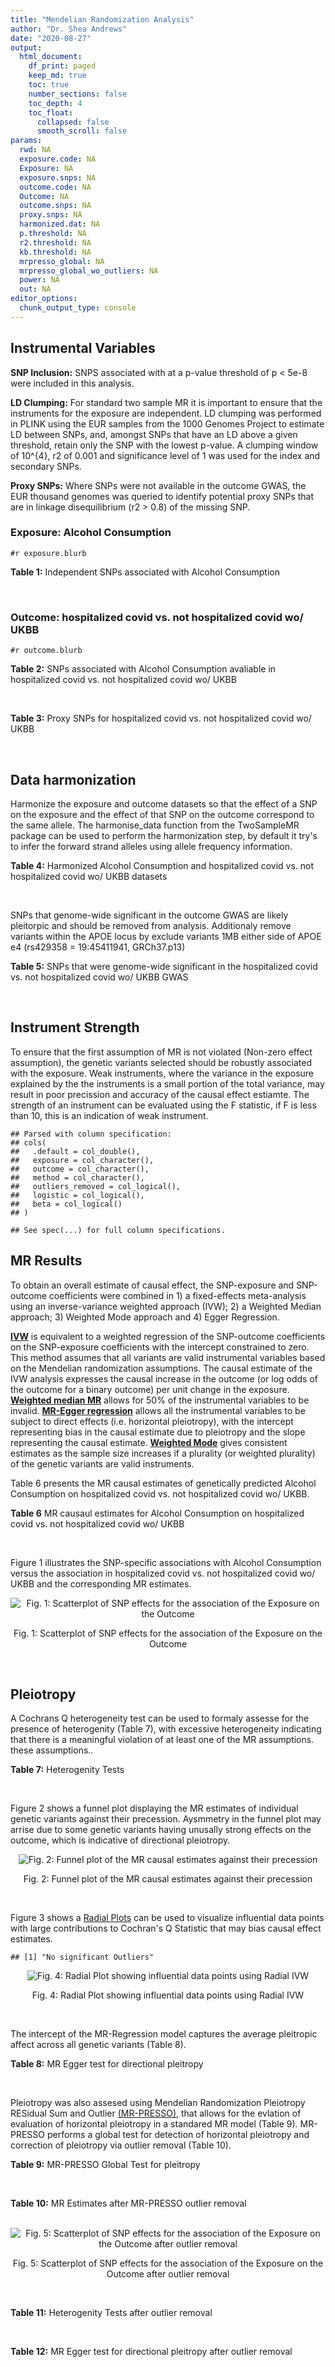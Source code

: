 ```yaml
---
title: "Mendelian Randomization Analysis"
author: "Dr. Shea Andrews"
date: "2020-08-27"
output:
  html_document:
    df_print: paged
    keep_md: true
    toc: true
    number_sections: false
    toc_depth: 4
    toc_float:
      collapsed: false
      smooth_scroll: false
params:
  rwd: NA
  exposure.code: NA
  Exposure: NA
  exposure.snps: NA
  outcome.code: NA
  Outcome: NA
  outcome.snps: NA
  proxy.snps: NA
  harmonized.dat: NA
  p.threshold: NA
  r2.threshold: NA
  kb.threshold: NA
  mrpresso_global: NA
  mrpresso_global_wo_outliers: NA
  power: NA
  out: NA
editor_options:
  chunk_output_type: console
---
```







## Instrumental Variables
**SNP Inclusion:** SNPS associated with at a p-value threshold of p < 5e-8 were included in this analysis.
<br>

**LD Clumping:** For standard two sample MR it is important to ensure that the instruments for the exposure are independent. LD clumping was performed in PLINK using the EUR samples from the 1000 Genomes Project to estimate LD between SNPs, and, amongst SNPs that have an LD above a given threshold, retain only the SNP with the lowest p-value. A clumping window of 10^{4}, r2 of 0.001 and significance level of 1 was used for the index and secondary SNPs.
<br>

**Proxy SNPs:** Where SNPs were not available in the outcome GWAS, the EUR thousand genomes was queried to identify potential proxy SNPs that are in linkage disequilibrium (r2 > 0.8) of the missing SNP.
<br>

### Exposure: Alcohol Consumption
`#r exposure.blurb`
<br>

**Table 1:** Independent SNPs associated with Alcohol Consumption
<div data-pagedtable="false">
  <script data-pagedtable-source type="application/json">
{"columns":[{"label":["SNP"],"name":[1],"type":["chr"],"align":["left"]},{"label":["CHROM"],"name":[2],"type":["dbl"],"align":["right"]},{"label":["POS"],"name":[3],"type":["dbl"],"align":["right"]},{"label":["REF"],"name":[4],"type":["chr"],"align":["left"]},{"label":["ALT"],"name":[5],"type":["chr"],"align":["left"]},{"label":["AF"],"name":[6],"type":["dbl"],"align":["right"]},{"label":["BETA"],"name":[7],"type":["dbl"],"align":["right"]},{"label":["SE"],"name":[8],"type":["dbl"],"align":["right"]},{"label":["Z"],"name":[9],"type":["dbl"],"align":["right"]},{"label":["P"],"name":[10],"type":["dbl"],"align":["right"]},{"label":["N"],"name":[11],"type":["dbl"],"align":["right"]},{"label":["TRAIT"],"name":[12],"type":["chr"],"align":["left"]}],"data":[{"1":"rs10753661","2":"1","3":"165119792","4":"G","5":"A","6":"0.7020","7":"-0.0113","8":"0.00209","9":"-5.406699","10":"4.24e-08","11":"537349","12":"drnkwk"},{"1":"rs28680958","2":"1","3":"173848808","4":"G","5":"A","6":"0.2300","7":"-0.0136","8":"0.00237","9":"-5.738397","10":"9.78e-09","11":"537349","12":"drnkwk"},{"1":"rs1260326","2":"2","3":"27730940","4":"T","5":"C","6":"0.5950","7":"0.0233","8":"0.00196","9":"11.887755","10":"3.33e-33","11":"537349","12":"drnkwk"},{"1":"rs62135521","2":"2","3":"44296002","4":"G","5":"T","6":"0.0378","7":"-0.0272","8":"0.00470","9":"-5.787234","10":"9.91e-09","11":"537349","12":"drnkwk"},{"1":"rs528301","2":"2","3":"45154908","4":"G","5":"A","6":"0.6050","7":"0.0156","8":"0.00195","9":"8.000000","10":"1.25e-15","11":"537349","12":"drnkwk"},{"1":"rs6739804","2":"2","3":"63269604","4":"T","5":"C","6":"0.6600","7":"-0.0129","8":"0.00208","9":"-6.201923","10":"4.72e-10","11":"537349","12":"drnkwk"},{"1":"rs4233567","2":"2","3":"144272376","4":"C","5":"T","6":"0.3400","7":"-0.0130","8":"0.00208","9":"-6.250000","10":"3.83e-10","11":"537349","12":"drnkwk"},{"1":"rs28732378","2":"3","3":"85403892","4":"A","5":"G","6":"0.7290","7":"-0.0163","8":"0.00217","9":"-7.511521","10":"2.24e-14","11":"537349","12":"drnkwk"},{"1":"rs28712821","2":"4","3":"39413780","4":"G","5":"A","6":"0.5940","7":"0.0284","8":"0.00199","9":"14.271357","10":"1.10e-46","11":"537349","12":"drnkwk"},{"1":"rs16854020","2":"4","3":"42117559","4":"G","5":"A","6":"0.1270","7":"0.0180","8":"0.00289","9":"6.228374","10":"4.82e-10","11":"537349","12":"drnkwk"},{"1":"rs1229984","2":"4","3":"100239319","4":"T","5":"C","6":"0.9530","7":"0.2090","8":"0.00673","9":"31.054978","10":"1.60e-203","11":"537349","12":"drnkwk"},{"1":"rs78234152","2":"4","3":"100279889","4":"G","5":"A","6":"0.0986","7":"0.0275","8":"0.00306","9":"8.986928","10":"2.18e-19","11":"537349","12":"drnkwk"},{"1":"rs13107325","2":"4","3":"103188709","4":"C","5":"T","6":"0.0654","7":"-0.0369","8":"0.00395","9":"-9.341772","10":"1.23e-20","11":"537349","12":"drnkwk"},{"1":"rs331939","2":"4","3":"143654889","4":"G","5":"A","6":"0.3390","7":"-0.0118","8":"0.00202","9":"-5.841584","10":"4.50e-09","11":"537349","12":"drnkwk"},{"1":"rs4916723","2":"5","3":"87854395","4":"A","5":"C","6":"0.4040","7":"-0.0115","8":"0.00199","9":"-5.778894","10":"8.07e-09","11":"537349","12":"drnkwk"},{"1":"rs55872084","2":"5","3":"155902003","4":"G","5":"T","6":"0.2180","7":"0.0129","8":"0.00228","9":"5.657895","10":"1.98e-08","11":"537349","12":"drnkwk"},{"1":"rs10085696","2":"7","3":"69783020","4":"A","5":"G","6":"0.2010","7":"-0.0160","8":"0.00249","9":"-6.425703","10":"1.24e-10","11":"537349","12":"drnkwk"},{"1":"rs2299409","2":"7","3":"103812171","4":"G","5":"A","6":"0.4930","7":"-0.0104","8":"0.00192","9":"-5.416667","10":"4.80e-08","11":"537349","12":"drnkwk"},{"1":"rs6951574","2":"7","3":"153489744","4":"T","5":"C","6":"0.4590","7":"0.0135","8":"0.00205","9":"6.585366","10":"4.44e-11","11":"537349","12":"drnkwk"},{"1":"rs28601761","2":"8","3":"126500031","4":"C","5":"G","6":"0.4050","7":"0.0116","8":"0.00201","9":"5.771144","10":"7.60e-09","11":"537349","12":"drnkwk"},{"1":"rs55932213","2":"9","3":"108755622","4":"A","5":"G","6":"0.7010","7":"0.0129","8":"0.00230","9":"5.608696","10":"1.80e-08","11":"537349","12":"drnkwk"},{"1":"rs2049045","2":"11","3":"27694241","4":"G","5":"C","6":"0.1890","7":"-0.0137","8":"0.00251","9":"-5.458167","10":"3.97e-08","11":"537349","12":"drnkwk"},{"1":"rs4752999","2":"11","3":"47428565","4":"C","5":"T","6":"0.3210","7":"-0.0145","8":"0.00207","9":"-7.004831","10":"2.03e-12","11":"537349","12":"drnkwk"},{"1":"rs4309187","2":"11","3":"113412443","4":"A","5":"C","6":"0.6970","7":"0.0149","8":"0.00210","9":"7.095238","10":"1.37e-12","11":"537349","12":"drnkwk"},{"1":"rs17542254","2":"11","3":"113655696","4":"A","5":"G","6":"0.2510","7":"0.0131","8":"0.00214","9":"6.121495","10":"8.96e-10","11":"537349","12":"drnkwk"},{"1":"rs1387766","2":"12","3":"92081800","4":"G","5":"A","6":"0.6220","7":"-0.0108","8":"0.00198","9":"-5.454545","10":"4.79e-08","11":"537349","12":"drnkwk"},{"1":"rs34704785","2":"13","3":"68117681","4":"C","5":"T","6":"0.4120","7":"-0.0114","8":"0.00214","9":"-5.327103","10":"4.52e-08","11":"537349","12":"drnkwk"},{"1":"rs1123285","2":"14","3":"57274519","4":"C","5":"G","6":"0.3390","7":"-0.0127","8":"0.00208","9":"-6.105769","10":"1.36e-09","11":"537349","12":"drnkwk"},{"1":"rs28929474","2":"14","3":"94844947","4":"C","5":"T","6":"0.0154","7":"-0.0477","8":"0.00719","9":"-6.634214","10":"2.39e-11","11":"537349","12":"drnkwk"},{"1":"rs153106","2":"16","3":"28526897","4":"T","5":"C","6":"0.4090","7":"-0.0137","8":"0.00196","9":"-6.989796","10":"3.63e-12","11":"537349","12":"drnkwk"},{"1":"rs79616692","2":"16","3":"72338507","4":"G","5":"C","6":"0.1100","7":"0.0190","8":"0.00315","9":"6.031746","10":"2.38e-09","11":"537349","12":"drnkwk"},{"1":"rs11860773","2":"16","3":"73912503","4":"T","5":"C","6":"0.1760","7":"-0.0155","8":"0.00251","9":"-6.175299","10":"8.35e-10","11":"537349","12":"drnkwk"},{"1":"rs13332432","2":"16","3":"85721809","4":"C","5":"G","6":"0.2960","7":"0.0142","8":"0.00219","9":"6.484018","10":"5.94e-11","11":"537349","12":"drnkwk"},{"1":"rs34121753","2":"17","3":"7733833","4":"A","5":"G","6":"0.5320","7":"0.0112","8":"0.00199","9":"5.628141","10":"1.39e-08","11":"537349","12":"drnkwk"},{"1":"rs76640332","2":"17","3":"44189858","4":"G","5":"A","6":"0.2040","7":"-0.0219","8":"0.00250","9":"-8.760000","10":"1.47e-18","11":"537349","12":"drnkwk"},{"1":"rs838145","2":"19","3":"49248730","4":"G","5":"A","6":"0.5840","7":"-0.0161","8":"0.00198","9":"-8.131313","10":"3.87e-16","11":"537349","12":"drnkwk"},{"1":"rs6106989","2":"20","3":"25027630","4":"G","5":"A","6":"0.6280","7":"0.0113","8":"0.00204","9":"5.539216","10":"3.81e-08","11":"537349","12":"drnkwk"}],"options":{"columns":{"min":{},"max":[10]},"rows":{"min":[10],"max":[10]},"pages":{}}}
  </script>
</div>
<br>

### Outcome: hospitalized covid vs. not hospitalized covid wo/ UKBB
`#r outcome.blurb`
<br>

**Table 2:** SNPs associated with Alcohol Consumption avaliable in hospitalized covid vs. not hospitalized covid wo/ UKBB
<div data-pagedtable="false">
  <script data-pagedtable-source type="application/json">
{"columns":[{"label":["SNP"],"name":[1],"type":["chr"],"align":["left"]},{"label":["CHROM"],"name":[2],"type":["dbl"],"align":["right"]},{"label":["POS"],"name":[3],"type":["dbl"],"align":["right"]},{"label":["REF"],"name":[4],"type":["chr"],"align":["left"]},{"label":["ALT"],"name":[5],"type":["chr"],"align":["left"]},{"label":["AF"],"name":[6],"type":["dbl"],"align":["right"]},{"label":["BETA"],"name":[7],"type":["dbl"],"align":["right"]},{"label":["SE"],"name":[8],"type":["dbl"],"align":["right"]},{"label":["Z"],"name":[9],"type":["dbl"],"align":["right"]},{"label":["P"],"name":[10],"type":["dbl"],"align":["right"]},{"label":["N"],"name":[11],"type":["dbl"],"align":["right"]},{"label":["TRAIT"],"name":[12],"type":["chr"],"align":["left"]}],"data":[{"1":"rs10753661","2":"1","3":"165119792","4":"G","5":"A","6":"0.7107270","7":"0.0090433","8":"0.16171","9":"0.05592295","10":"0.95540","11":"2","12":"COVID:_hospitalized_vs._not_hospitalized__woUKBB"},{"1":"rs28680958","2":"1","3":"173848808","4":"G","5":"A","6":"0.2146230","7":"-0.2221800","8":"0.20284","9":"-1.09534609","10":"0.27340","11":"2","12":"COVID:_hospitalized_vs._not_hospitalized__woUKBB"},{"1":"rs1260326","2":"2","3":"27730940","4":"T","5":"C","6":"0.6136610","7":"-0.2294300","8":"0.16122","9":"-1.42308647","10":"0.15470","11":"2","12":"COVID:_hospitalized_vs._not_hospitalized__woUKBB"},{"1":"rs62135521","2":"2","3":"44296002","4":"G","5":"T","6":"0.0329830","7":"0.1030100","8":"0.36067","9":"0.28560734","10":"0.77520","11":"2","12":"COVID:_hospitalized_vs._not_hospitalized__woUKBB"},{"1":"rs528301","2":"2","3":"45154908","4":"G","5":"A","6":"0.6105860","7":"-0.0445100","8":"0.15953","9":"-0.27900708","10":"0.78020","11":"2","12":"COVID:_hospitalized_vs._not_hospitalized__woUKBB"},{"1":"rs6739804","2":"2","3":"63269604","4":"T","5":"C","6":"0.6970360","7":"-0.1896600","8":"0.16727","9":"-1.13385544","10":"0.25680","11":"2","12":"COVID:_hospitalized_vs._not_hospitalized__woUKBB"},{"1":"rs4233567","2":"2","3":"144272376","4":"C","5":"T","6":"0.3162010","7":"-0.1500500","8":"0.15975","9":"-0.93928013","10":"0.34760","11":"2","12":"COVID:_hospitalized_vs._not_hospitalized__woUKBB"},{"1":"rs28732378","2":"3","3":"85403892","4":"A","5":"G","6":"0.7722320","7":"0.0988880","8":"0.17691","9":"0.55897349","10":"0.57620","11":"2","12":"COVID:_hospitalized_vs._not_hospitalized__woUKBB"},{"1":"rs28712821","2":"4","3":"39413780","4":"G","5":"A","6":"0.6041290","7":"0.3078100","8":"0.16742","9":"1.83854976","10":"0.06598","11":"2","12":"COVID:_hospitalized_vs._not_hospitalized__woUKBB"},{"1":"rs16854020","2":"4","3":"42117559","4":"G","5":"A","6":"0.1007250","7":"0.3144400","8":"0.24537","9":"1.28149326","10":"0.20000","11":"2","12":"COVID:_hospitalized_vs._not_hospitalized__woUKBB"},{"1":"rs78234152","2":"4","3":"100279889","4":"G","5":"A","6":"0.1389290","7":"0.1335400","8":"0.21290","9":"0.62724284","10":"0.53050","11":"2","12":"COVID:_hospitalized_vs._not_hospitalized__woUKBB"},{"1":"rs13107325","2":"4","3":"103188709","4":"C","5":"T","6":"0.0473169","7":"0.1031100","8":"0.50350","9":"0.20478649","10":"0.83770","11":"2","12":"COVID:_hospitalized_vs._not_hospitalized__woUKBB"},{"1":"rs331939","2":"4","3":"143654889","4":"G","5":"A","6":"0.3387210","7":"-0.1201700","8":"0.16570","9":"-0.72522631","10":"0.46830","11":"2","12":"COVID:_hospitalized_vs._not_hospitalized__woUKBB"},{"1":"rs55872084","2":"5","3":"155902003","4":"G","5":"T","6":"0.1802330","7":"-0.0595780","8":"0.19264","9":"-0.30927118","10":"0.75710","11":"2","12":"COVID:_hospitalized_vs._not_hospitalized__woUKBB"},{"1":"rs10085696","2":"7","3":"69783020","4":"A","5":"G","6":"0.1595710","7":"-0.2887200","8":"0.20207","9":"-1.42881180","10":"0.15310","11":"2","12":"COVID:_hospitalized_vs._not_hospitalized__woUKBB"},{"1":"rs2299409","2":"7","3":"103812171","4":"G","5":"A","6":"0.5129990","7":"-0.1628800","8":"0.15437","9":"-1.05512729","10":"0.29140","11":"2","12":"COVID:_hospitalized_vs._not_hospitalized__woUKBB"},{"1":"rs28601761","2":"8","3":"126500031","4":"C","5":"G","6":"0.4597740","7":"-0.0893510","8":"0.16037","9":"-0.55715533","10":"0.57740","11":"2","12":"COVID:_hospitalized_vs._not_hospitalized__woUKBB"},{"1":"rs55932213","2":"9","3":"108755622","4":"A","5":"G","6":"0.7398330","7":"0.1636200","8":"0.18666","9":"0.87656702","10":"0.38070","11":"2","12":"COVID:_hospitalized_vs._not_hospitalized__woUKBB"},{"1":"rs2049045","2":"11","3":"27694241","4":"G","5":"C","6":"0.1634620","7":"-0.2073400","8":"0.22506","9":"-0.92126544","10":"0.35690","11":"2","12":"COVID:_hospitalized_vs._not_hospitalized__woUKBB"},{"1":"rs4752999","2":"11","3":"47428565","4":"C","5":"T","6":"0.3561820","7":"0.0629380","8":"0.16315","9":"0.38576770","10":"0.69970","11":"2","12":"COVID:_hospitalized_vs._not_hospitalized__woUKBB"},{"1":"rs4309187","2":"11","3":"113412443","4":"A","5":"C","6":"0.7547450","7":"-0.3175000","8":"0.18295","9":"-1.73544684","10":"0.08266","11":"2","12":"COVID:_hospitalized_vs._not_hospitalized__woUKBB"},{"1":"rs17542254","2":"11","3":"113655696","4":"A","5":"G","6":"0.2203850","7":"-0.1564500","8":"0.16884","9":"-0.92661692","10":"0.35410","11":"2","12":"COVID:_hospitalized_vs._not_hospitalized__woUKBB"},{"1":"rs1387766","2":"12","3":"92081800","4":"G","5":"A","6":"0.6180100","7":"-0.2061200","8":"0.16773","9":"-1.22887975","10":"0.21910","11":"2","12":"COVID:_hospitalized_vs._not_hospitalized__woUKBB"},{"1":"rs28929474","2":"14","3":"94844947","4":"C","5":"T","6":"0.0161290","7":"-1.8792000","8":"1.03040","9":"-1.82375776","10":"0.06820","11":"2","12":"COVID:_hospitalized_vs._not_hospitalized__woUKBB"},{"1":"rs153106","2":"16","3":"28526897","4":"T","5":"C","6":"0.4710800","7":"-0.0195760","8":"0.15326","9":"-0.12773065","10":"0.89840","11":"2","12":"COVID:_hospitalized_vs._not_hospitalized__woUKBB"},{"1":"rs79616692","2":"16","3":"72338507","4":"G","5":"C","6":"0.0939096","7":"-0.3050600","8":"0.25230","9":"-1.20911613","10":"0.22660","11":"2","12":"COVID:_hospitalized_vs._not_hospitalized__woUKBB"},{"1":"rs11860773","2":"16","3":"73912503","4":"T","5":"C","6":"0.1638810","7":"0.2030800","8":"0.19340","9":"1.05005171","10":"0.29370","11":"2","12":"COVID:_hospitalized_vs._not_hospitalized__woUKBB"},{"1":"rs13332432","2":"16","3":"85721809","4":"C","5":"G","6":"0.2848010","7":"-0.0373020","8":"0.17565","9":"-0.21236550","10":"0.83180","11":"2","12":"COVID:_hospitalized_vs._not_hospitalized__woUKBB"},{"1":"rs34121753","2":"17","3":"7733833","4":"A","5":"G","6":"0.5599270","7":"-0.0138020","8":"0.16513","9":"-0.08358263","10":"0.93340","11":"2","12":"COVID:_hospitalized_vs._not_hospitalized__woUKBB"},{"1":"rs76640332","2":"17","3":"44189858","4":"G","5":"A","6":"0.1439850","7":"0.0521580","8":"0.20733","9":"0.25156996","10":"0.80140","11":"2","12":"COVID:_hospitalized_vs._not_hospitalized__woUKBB"},{"1":"rs838145","2":"19","3":"49248730","4":"G","5":"A","6":"0.6683080","7":"0.2506800","8":"0.15990","9":"1.56772983","10":"0.11690","11":"2","12":"COVID:_hospitalized_vs._not_hospitalized__woUKBB"},{"1":"rs6106989","2":"20","3":"25027630","4":"G","5":"A","6":"0.6554990","7":"-0.2235700","8":"0.16151","9":"-1.38424865","10":"0.16630","11":"2","12":"COVID:_hospitalized_vs._not_hospitalized__woUKBB"},{"1":"rs1229984","2":"NA","3":"NA","4":"NA","5":"NA","6":"NA","7":"NA","8":"NA","9":"NA","10":"NA","11":"NA","12":"NA"},{"1":"rs4916723","2":"NA","3":"NA","4":"NA","5":"NA","6":"NA","7":"NA","8":"NA","9":"NA","10":"NA","11":"NA","12":"NA"},{"1":"rs6951574","2":"NA","3":"NA","4":"NA","5":"NA","6":"NA","7":"NA","8":"NA","9":"NA","10":"NA","11":"NA","12":"NA"},{"1":"rs34704785","2":"NA","3":"NA","4":"NA","5":"NA","6":"NA","7":"NA","8":"NA","9":"NA","10":"NA","11":"NA","12":"NA"},{"1":"rs1123285","2":"NA","3":"NA","4":"NA","5":"NA","6":"NA","7":"NA","8":"NA","9":"NA","10":"NA","11":"NA","12":"NA"}],"options":{"columns":{"min":{},"max":[10]},"rows":{"min":[10],"max":[10]},"pages":{}}}
  </script>
</div>
<br>

**Table 3:** Proxy SNPs for hospitalized covid vs. not hospitalized covid wo/ UKBB
<div data-pagedtable="false">
  <script data-pagedtable-source type="application/json">
{"columns":[{"label":["target_snp"],"name":[1],"type":["chr"],"align":["left"]},{"label":["proxy_snp"],"name":[2],"type":["chr"],"align":["left"]},{"label":["ld.r2"],"name":[3],"type":["dbl"],"align":["right"]},{"label":["Dprime"],"name":[4],"type":["dbl"],"align":["right"]},{"label":["PHASE"],"name":[5],"type":["chr"],"align":["left"]},{"label":["X12"],"name":[6],"type":["lgl"],"align":["right"]},{"label":["CHROM"],"name":[7],"type":["dbl"],"align":["right"]},{"label":["POS"],"name":[8],"type":["dbl"],"align":["right"]},{"label":["REF.proxy"],"name":[9],"type":["chr"],"align":["left"]},{"label":["ALT.proxy"],"name":[10],"type":["chr"],"align":["left"]},{"label":["AF"],"name":[11],"type":["dbl"],"align":["right"]},{"label":["BETA"],"name":[12],"type":["dbl"],"align":["right"]},{"label":["SE"],"name":[13],"type":["dbl"],"align":["right"]},{"label":["Z"],"name":[14],"type":["dbl"],"align":["right"]},{"label":["P"],"name":[15],"type":["dbl"],"align":["right"]},{"label":["N"],"name":[16],"type":["dbl"],"align":["right"]},{"label":["TRAIT"],"name":[17],"type":["chr"],"align":["left"]},{"label":["ref"],"name":[18],"type":["chr"],"align":["left"]},{"label":["ref.proxy"],"name":[19],"type":["chr"],"align":["left"]},{"label":["alt"],"name":[20],"type":["chr"],"align":["left"]},{"label":["alt.proxy"],"name":[21],"type":["chr"],"align":["left"]},{"label":["ALT"],"name":[22],"type":["chr"],"align":["left"]},{"label":["REF"],"name":[23],"type":["chr"],"align":["left"]},{"label":["proxy.outcome"],"name":[24],"type":["lgl"],"align":["right"]}],"data":[{"1":"rs4916723","2":"rs62369151","3":"0.838276","4":"0.968238","5":"CC/AT","6":"NA","7":"5","8":"87883503","9":"T","10":"C","11":"0.416848","12":"0.048631","13":"0.15560","14":"0.3125386","15":"0.7546","16":"2","17":"COVID:_hospitalized_vs._not_hospitalized__woUKBB","18":"C","19":"C","20":"A","21":"T","22":"C","23":"A","24":"TRUE"},{"1":"rs6951574","2":"rs2533196","3":"0.956827","4":"1.000000","5":"CA/TG","6":"NA","7":"7","8":"153489530","9":"G","10":"A","11":"0.467192","12":"-0.059186","13":"0.15690","14":"-0.3772212","15":"0.7060","16":"2","17":"COVID:_hospitalized_vs._not_hospitalized__woUKBB","18":"C","19":"A","20":"T","21":"G","22":"C","23":"T","24":"TRUE"},{"1":"rs34704785","2":"rs12871346","3":"1.000000","4":"1.000000","5":"CC/TT","6":"NA","7":"13","8":"68100360","9":"C","10":"T","11":"0.518464","12":"-0.018218","13":"0.15666","14":"-0.1162901","15":"0.9074","16":"2","17":"COVID:_hospitalized_vs._not_hospitalized__woUKBB","18":"C","19":"C","20":"T","21":"T","22":"T","23":"C","24":"TRUE"},{"1":"rs1123285","2":"rs2274794","3":"0.939305","4":"0.982019","5":"GT/CC","6":"NA","7":"14","8":"57283934","9":"C","10":"T","11":"0.333455","12":"0.119880","13":"0.16698","14":"0.7179303","15":"0.4728","16":"2","17":"COVID:_hospitalized_vs._not_hospitalized__woUKBB","18":"G","19":"T","20":"C","21":"C","22":"G","23":"C","24":"TRUE"},{"1":"rs1229984","2":"NA","3":"NA","4":"NA","5":"NA","6":"NA","7":"NA","8":"NA","9":"NA","10":"NA","11":"NA","12":"NA","13":"NA","14":"NA","15":"NA","16":"NA","17":"NA","18":"NA","19":"NA","20":"NA","21":"NA","22":"NA","23":"NA","24":"NA"}],"options":{"columns":{"min":{},"max":[10]},"rows":{"min":[10],"max":[10]},"pages":{}}}
  </script>
</div>
<br>

## Data harmonization
Harmonize the exposure and outcome datasets so that the effect of a SNP on the exposure and the effect of that SNP on the outcome correspond to the same allele. The harmonise_data function from the TwoSampleMR package can be used to perform the harmonization step, by default it try's to infer the forward strand alleles using allele frequency information.
<br>

**Table 4:** Harmonized Alcohol Consumption and hospitalized covid vs. not hospitalized covid wo/ UKBB datasets
<div data-pagedtable="false">
  <script data-pagedtable-source type="application/json">
{"columns":[{"label":["SNP"],"name":[1],"type":["chr"],"align":["left"]},{"label":["effect_allele.exposure"],"name":[2],"type":["chr"],"align":["left"]},{"label":["other_allele.exposure"],"name":[3],"type":["chr"],"align":["left"]},{"label":["effect_allele.outcome"],"name":[4],"type":["chr"],"align":["left"]},{"label":["other_allele.outcome"],"name":[5],"type":["chr"],"align":["left"]},{"label":["beta.exposure"],"name":[6],"type":["dbl"],"align":["right"]},{"label":["beta.outcome"],"name":[7],"type":["dbl"],"align":["right"]},{"label":["eaf.exposure"],"name":[8],"type":["dbl"],"align":["right"]},{"label":["eaf.outcome"],"name":[9],"type":["dbl"],"align":["right"]},{"label":["remove"],"name":[10],"type":["lgl"],"align":["right"]},{"label":["palindromic"],"name":[11],"type":["lgl"],"align":["right"]},{"label":["ambiguous"],"name":[12],"type":["lgl"],"align":["right"]},{"label":["id.outcome"],"name":[13],"type":["chr"],"align":["left"]},{"label":["chr.outcome"],"name":[14],"type":["dbl"],"align":["right"]},{"label":["pos.outcome"],"name":[15],"type":["dbl"],"align":["right"]},{"label":["se.outcome"],"name":[16],"type":["dbl"],"align":["right"]},{"label":["z.outcome"],"name":[17],"type":["dbl"],"align":["right"]},{"label":["pval.outcome"],"name":[18],"type":["dbl"],"align":["right"]},{"label":["samplesize.outcome"],"name":[19],"type":["dbl"],"align":["right"]},{"label":["outcome"],"name":[20],"type":["chr"],"align":["left"]},{"label":["mr_keep.outcome"],"name":[21],"type":["lgl"],"align":["right"]},{"label":["pval_origin.outcome"],"name":[22],"type":["chr"],"align":["left"]},{"label":["chr.exposure"],"name":[23],"type":["dbl"],"align":["right"]},{"label":["pos.exposure"],"name":[24],"type":["dbl"],"align":["right"]},{"label":["se.exposure"],"name":[25],"type":["dbl"],"align":["right"]},{"label":["z.exposure"],"name":[26],"type":["dbl"],"align":["right"]},{"label":["pval.exposure"],"name":[27],"type":["dbl"],"align":["right"]},{"label":["samplesize.exposure"],"name":[28],"type":["dbl"],"align":["right"]},{"label":["exposure"],"name":[29],"type":["chr"],"align":["left"]},{"label":["mr_keep.exposure"],"name":[30],"type":["lgl"],"align":["right"]},{"label":["pval_origin.exposure"],"name":[31],"type":["chr"],"align":["left"]},{"label":["id.exposure"],"name":[32],"type":["chr"],"align":["left"]},{"label":["action"],"name":[33],"type":["dbl"],"align":["right"]},{"label":["mr_keep"],"name":[34],"type":["lgl"],"align":["right"]},{"label":["pt"],"name":[35],"type":["dbl"],"align":["right"]},{"label":["pleitropy_keep"],"name":[36],"type":["lgl"],"align":["right"]},{"label":["mrpresso_RSSobs"],"name":[37],"type":["lgl"],"align":["right"]},{"label":["mrpresso_pval"],"name":[38],"type":["lgl"],"align":["right"]},{"label":["mrpresso_keep"],"name":[39],"type":["lgl"],"align":["right"]}],"data":[{"1":"rs10085696","2":"G","3":"A","4":"G","5":"A","6":"-0.0160","7":"-0.2887200","8":"0.2010","9":"0.1595710","10":"FALSE","11":"FALSE","12":"FALSE","13":"6Vvc13","14":"7","15":"69783020","16":"0.20207","17":"-1.42881180","18":"0.15310","19":"2","20":"covidhgi2020anaB1v2woUKBB","21":"TRUE","22":"reported","23":"7","24":"69783020","25":"0.00249","26":"-6.425703","27":"1.24e-10","28":"537349","29":"Liu2019drnkwk","30":"TRUE","31":"reported","32":"6N5CDB","33":"2","34":"TRUE","35":"5e-08","36":"TRUE","37":"NA","38":"NA","39":"TRUE"},{"1":"rs10753661","2":"A","3":"G","4":"A","5":"G","6":"-0.0113","7":"0.0090433","8":"0.7020","9":"0.7107270","10":"FALSE","11":"FALSE","12":"FALSE","13":"6Vvc13","14":"1","15":"165119792","16":"0.16171","17":"0.05592295","18":"0.95540","19":"2","20":"covidhgi2020anaB1v2woUKBB","21":"TRUE","22":"reported","23":"1","24":"165119792","25":"0.00209","26":"-5.406699","27":"4.24e-08","28":"537349","29":"Liu2019drnkwk","30":"TRUE","31":"reported","32":"6N5CDB","33":"2","34":"TRUE","35":"5e-08","36":"TRUE","37":"NA","38":"NA","39":"TRUE"},{"1":"rs1123285","2":"G","3":"C","4":"G","5":"C","6":"-0.0127","7":"0.1198800","8":"0.3390","9":"0.3334550","10":"FALSE","11":"TRUE","12":"FALSE","13":"6Vvc13","14":"14","15":"57283934","16":"0.16698","17":"0.71793029","18":"0.47280","19":"2","20":"covidhgi2020anaB1v2woUKBB","21":"TRUE","22":"reported","23":"14","24":"57274519","25":"0.00208","26":"-6.105769","27":"1.36e-09","28":"537349","29":"Liu2019drnkwk","30":"TRUE","31":"reported","32":"6N5CDB","33":"2","34":"TRUE","35":"5e-08","36":"TRUE","37":"NA","38":"NA","39":"TRUE"},{"1":"rs11860773","2":"C","3":"T","4":"C","5":"T","6":"-0.0155","7":"0.2030800","8":"0.1760","9":"0.1638810","10":"FALSE","11":"FALSE","12":"FALSE","13":"6Vvc13","14":"16","15":"73912503","16":"0.19340","17":"1.05005171","18":"0.29370","19":"2","20":"covidhgi2020anaB1v2woUKBB","21":"TRUE","22":"reported","23":"16","24":"73912503","25":"0.00251","26":"-6.175299","27":"8.35e-10","28":"537349","29":"Liu2019drnkwk","30":"TRUE","31":"reported","32":"6N5CDB","33":"2","34":"TRUE","35":"5e-08","36":"TRUE","37":"NA","38":"NA","39":"TRUE"},{"1":"rs1260326","2":"C","3":"T","4":"C","5":"T","6":"0.0233","7":"-0.2294300","8":"0.5950","9":"0.6136610","10":"FALSE","11":"FALSE","12":"FALSE","13":"6Vvc13","14":"2","15":"27730940","16":"0.16122","17":"-1.42308647","18":"0.15470","19":"2","20":"covidhgi2020anaB1v2woUKBB","21":"TRUE","22":"reported","23":"2","24":"27730940","25":"0.00196","26":"11.887755","27":"3.33e-33","28":"537349","29":"Liu2019drnkwk","30":"TRUE","31":"reported","32":"6N5CDB","33":"2","34":"TRUE","35":"5e-08","36":"TRUE","37":"NA","38":"NA","39":"TRUE"},{"1":"rs13107325","2":"T","3":"C","4":"T","5":"C","6":"-0.0369","7":"0.1031100","8":"0.0654","9":"0.0473169","10":"FALSE","11":"FALSE","12":"FALSE","13":"6Vvc13","14":"4","15":"103188709","16":"0.50350","17":"0.20478649","18":"0.83770","19":"2","20":"covidhgi2020anaB1v2woUKBB","21":"TRUE","22":"reported","23":"4","24":"103188709","25":"0.00395","26":"-9.341772","27":"1.23e-20","28":"537349","29":"Liu2019drnkwk","30":"TRUE","31":"reported","32":"6N5CDB","33":"2","34":"TRUE","35":"5e-08","36":"TRUE","37":"NA","38":"NA","39":"TRUE"},{"1":"rs13332432","2":"G","3":"C","4":"G","5":"C","6":"0.0142","7":"-0.0373020","8":"0.2960","9":"0.2848010","10":"FALSE","11":"TRUE","12":"FALSE","13":"6Vvc13","14":"16","15":"85721809","16":"0.17565","17":"-0.21236550","18":"0.83180","19":"2","20":"covidhgi2020anaB1v2woUKBB","21":"TRUE","22":"reported","23":"16","24":"85721809","25":"0.00219","26":"6.484018","27":"5.94e-11","28":"537349","29":"Liu2019drnkwk","30":"TRUE","31":"reported","32":"6N5CDB","33":"2","34":"TRUE","35":"5e-08","36":"TRUE","37":"NA","38":"NA","39":"TRUE"},{"1":"rs1387766","2":"A","3":"G","4":"A","5":"G","6":"-0.0108","7":"-0.2061200","8":"0.6220","9":"0.6180100","10":"FALSE","11":"FALSE","12":"FALSE","13":"6Vvc13","14":"12","15":"92081800","16":"0.16773","17":"-1.22887975","18":"0.21910","19":"2","20":"covidhgi2020anaB1v2woUKBB","21":"TRUE","22":"reported","23":"12","24":"92081800","25":"0.00198","26":"-5.454545","27":"4.79e-08","28":"537349","29":"Liu2019drnkwk","30":"TRUE","31":"reported","32":"6N5CDB","33":"2","34":"TRUE","35":"5e-08","36":"TRUE","37":"NA","38":"NA","39":"TRUE"},{"1":"rs153106","2":"C","3":"T","4":"C","5":"T","6":"-0.0137","7":"-0.0195760","8":"0.4090","9":"0.4710800","10":"FALSE","11":"FALSE","12":"FALSE","13":"6Vvc13","14":"16","15":"28526897","16":"0.15326","17":"-0.12773065","18":"0.89840","19":"2","20":"covidhgi2020anaB1v2woUKBB","21":"TRUE","22":"reported","23":"16","24":"28526897","25":"0.00196","26":"-6.989796","27":"3.63e-12","28":"537349","29":"Liu2019drnkwk","30":"TRUE","31":"reported","32":"6N5CDB","33":"2","34":"TRUE","35":"5e-08","36":"TRUE","37":"NA","38":"NA","39":"TRUE"},{"1":"rs16854020","2":"A","3":"G","4":"A","5":"G","6":"0.0180","7":"0.3144400","8":"0.1270","9":"0.1007250","10":"FALSE","11":"FALSE","12":"FALSE","13":"6Vvc13","14":"4","15":"42117559","16":"0.24537","17":"1.28149326","18":"0.20000","19":"2","20":"covidhgi2020anaB1v2woUKBB","21":"TRUE","22":"reported","23":"4","24":"42117559","25":"0.00289","26":"6.228374","27":"4.82e-10","28":"537349","29":"Liu2019drnkwk","30":"TRUE","31":"reported","32":"6N5CDB","33":"2","34":"TRUE","35":"5e-08","36":"TRUE","37":"NA","38":"NA","39":"TRUE"},{"1":"rs17542254","2":"G","3":"A","4":"G","5":"A","6":"0.0131","7":"-0.1564500","8":"0.2510","9":"0.2203850","10":"FALSE","11":"FALSE","12":"FALSE","13":"6Vvc13","14":"11","15":"113655696","16":"0.16884","17":"-0.92661692","18":"0.35410","19":"2","20":"covidhgi2020anaB1v2woUKBB","21":"TRUE","22":"reported","23":"11","24":"113655696","25":"0.00214","26":"6.121495","27":"8.96e-10","28":"537349","29":"Liu2019drnkwk","30":"TRUE","31":"reported","32":"6N5CDB","33":"2","34":"TRUE","35":"5e-08","36":"TRUE","37":"NA","38":"NA","39":"TRUE"},{"1":"rs2049045","2":"C","3":"G","4":"C","5":"G","6":"-0.0137","7":"-0.2073400","8":"0.1890","9":"0.1634620","10":"FALSE","11":"TRUE","12":"FALSE","13":"6Vvc13","14":"11","15":"27694241","16":"0.22506","17":"-0.92126544","18":"0.35690","19":"2","20":"covidhgi2020anaB1v2woUKBB","21":"TRUE","22":"reported","23":"11","24":"27694241","25":"0.00251","26":"-5.458167","27":"3.97e-08","28":"537349","29":"Liu2019drnkwk","30":"TRUE","31":"reported","32":"6N5CDB","33":"2","34":"TRUE","35":"5e-08","36":"TRUE","37":"NA","38":"NA","39":"TRUE"},{"1":"rs2299409","2":"A","3":"G","4":"A","5":"G","6":"-0.0104","7":"-0.1628800","8":"0.4930","9":"0.5129990","10":"FALSE","11":"FALSE","12":"FALSE","13":"6Vvc13","14":"7","15":"103812171","16":"0.15437","17":"-1.05512729","18":"0.29140","19":"2","20":"covidhgi2020anaB1v2woUKBB","21":"TRUE","22":"reported","23":"7","24":"103812171","25":"0.00192","26":"-5.416667","27":"4.80e-08","28":"537349","29":"Liu2019drnkwk","30":"TRUE","31":"reported","32":"6N5CDB","33":"2","34":"TRUE","35":"5e-08","36":"TRUE","37":"NA","38":"NA","39":"TRUE"},{"1":"rs28601761","2":"G","3":"C","4":"G","5":"C","6":"0.0116","7":"-0.0893510","8":"0.4050","9":"0.4597740","10":"FALSE","11":"TRUE","12":"TRUE","13":"6Vvc13","14":"8","15":"126500031","16":"0.16037","17":"-0.55715533","18":"0.57740","19":"2","20":"covidhgi2020anaB1v2woUKBB","21":"TRUE","22":"reported","23":"8","24":"126500031","25":"0.00201","26":"5.771144","27":"7.60e-09","28":"537349","29":"Liu2019drnkwk","30":"TRUE","31":"reported","32":"6N5CDB","33":"2","34":"FALSE","35":"5e-08","36":"TRUE","37":"NA","38":"NA","39":"NA"},{"1":"rs28680958","2":"A","3":"G","4":"A","5":"G","6":"-0.0136","7":"-0.2221800","8":"0.2300","9":"0.2146230","10":"FALSE","11":"FALSE","12":"FALSE","13":"6Vvc13","14":"1","15":"173848808","16":"0.20284","17":"-1.09534609","18":"0.27340","19":"2","20":"covidhgi2020anaB1v2woUKBB","21":"TRUE","22":"reported","23":"1","24":"173848808","25":"0.00237","26":"-5.738397","27":"9.78e-09","28":"537349","29":"Liu2019drnkwk","30":"TRUE","31":"reported","32":"6N5CDB","33":"2","34":"TRUE","35":"5e-08","36":"TRUE","37":"NA","38":"NA","39":"TRUE"},{"1":"rs28712821","2":"A","3":"G","4":"A","5":"G","6":"0.0284","7":"0.3078100","8":"0.5940","9":"0.6041290","10":"FALSE","11":"FALSE","12":"FALSE","13":"6Vvc13","14":"4","15":"39413780","16":"0.16742","17":"1.83854976","18":"0.06598","19":"2","20":"covidhgi2020anaB1v2woUKBB","21":"TRUE","22":"reported","23":"4","24":"39413780","25":"0.00199","26":"14.271357","27":"1.10e-46","28":"537349","29":"Liu2019drnkwk","30":"TRUE","31":"reported","32":"6N5CDB","33":"2","34":"TRUE","35":"5e-08","36":"TRUE","37":"NA","38":"NA","39":"TRUE"},{"1":"rs28732378","2":"G","3":"A","4":"G","5":"A","6":"-0.0163","7":"0.0988880","8":"0.7290","9":"0.7722320","10":"FALSE","11":"FALSE","12":"FALSE","13":"6Vvc13","14":"3","15":"85403892","16":"0.17691","17":"0.55897349","18":"0.57620","19":"2","20":"covidhgi2020anaB1v2woUKBB","21":"TRUE","22":"reported","23":"3","24":"85403892","25":"0.00217","26":"-7.511521","27":"2.24e-14","28":"537349","29":"Liu2019drnkwk","30":"TRUE","31":"reported","32":"6N5CDB","33":"2","34":"TRUE","35":"5e-08","36":"TRUE","37":"NA","38":"NA","39":"TRUE"},{"1":"rs28929474","2":"T","3":"C","4":"T","5":"C","6":"-0.0477","7":"-1.8792000","8":"0.0154","9":"0.0161290","10":"FALSE","11":"FALSE","12":"FALSE","13":"6Vvc13","14":"14","15":"94844947","16":"1.03040","17":"-1.82375776","18":"0.06820","19":"2","20":"covidhgi2020anaB1v2woUKBB","21":"TRUE","22":"reported","23":"14","24":"94844947","25":"0.00719","26":"-6.634214","27":"2.39e-11","28":"537349","29":"Liu2019drnkwk","30":"TRUE","31":"reported","32":"6N5CDB","33":"2","34":"TRUE","35":"5e-08","36":"TRUE","37":"NA","38":"NA","39":"TRUE"},{"1":"rs331939","2":"A","3":"G","4":"A","5":"G","6":"-0.0118","7":"-0.1201700","8":"0.3390","9":"0.3387210","10":"FALSE","11":"FALSE","12":"FALSE","13":"6Vvc13","14":"4","15":"143654889","16":"0.16570","17":"-0.72522631","18":"0.46830","19":"2","20":"covidhgi2020anaB1v2woUKBB","21":"TRUE","22":"reported","23":"4","24":"143654889","25":"0.00202","26":"-5.841584","27":"4.50e-09","28":"537349","29":"Liu2019drnkwk","30":"TRUE","31":"reported","32":"6N5CDB","33":"2","34":"TRUE","35":"5e-08","36":"TRUE","37":"NA","38":"NA","39":"TRUE"},{"1":"rs34121753","2":"G","3":"A","4":"G","5":"A","6":"0.0112","7":"-0.0138020","8":"0.5320","9":"0.5599270","10":"FALSE","11":"FALSE","12":"FALSE","13":"6Vvc13","14":"17","15":"7733833","16":"0.16513","17":"-0.08358263","18":"0.93340","19":"2","20":"covidhgi2020anaB1v2woUKBB","21":"TRUE","22":"reported","23":"17","24":"7733833","25":"0.00199","26":"5.628141","27":"1.39e-08","28":"537349","29":"Liu2019drnkwk","30":"TRUE","31":"reported","32":"6N5CDB","33":"2","34":"TRUE","35":"5e-08","36":"TRUE","37":"NA","38":"NA","39":"TRUE"},{"1":"rs34704785","2":"T","3":"C","4":"T","5":"C","6":"-0.0114","7":"-0.0182180","8":"0.4120","9":"0.5184640","10":"FALSE","11":"FALSE","12":"FALSE","13":"6Vvc13","14":"13","15":"68100360","16":"0.15666","17":"-0.11629005","18":"0.90740","19":"2","20":"covidhgi2020anaB1v2woUKBB","21":"TRUE","22":"reported","23":"13","24":"68117681","25":"0.00214","26":"-5.327103","27":"4.52e-08","28":"537349","29":"Liu2019drnkwk","30":"TRUE","31":"reported","32":"6N5CDB","33":"2","34":"TRUE","35":"5e-08","36":"TRUE","37":"NA","38":"NA","39":"TRUE"},{"1":"rs4233567","2":"T","3":"C","4":"T","5":"C","6":"-0.0130","7":"-0.1500500","8":"0.3400","9":"0.3162010","10":"FALSE","11":"FALSE","12":"FALSE","13":"6Vvc13","14":"2","15":"144272376","16":"0.15975","17":"-0.93928013","18":"0.34760","19":"2","20":"covidhgi2020anaB1v2woUKBB","21":"TRUE","22":"reported","23":"2","24":"144272376","25":"0.00208","26":"-6.250000","27":"3.83e-10","28":"537349","29":"Liu2019drnkwk","30":"TRUE","31":"reported","32":"6N5CDB","33":"2","34":"TRUE","35":"5e-08","36":"TRUE","37":"NA","38":"NA","39":"TRUE"},{"1":"rs4309187","2":"C","3":"A","4":"C","5":"A","6":"0.0149","7":"-0.3175000","8":"0.6970","9":"0.7547450","10":"FALSE","11":"FALSE","12":"FALSE","13":"6Vvc13","14":"11","15":"113412443","16":"0.18295","17":"-1.73544684","18":"0.08266","19":"2","20":"covidhgi2020anaB1v2woUKBB","21":"TRUE","22":"reported","23":"11","24":"113412443","25":"0.00210","26":"7.095238","27":"1.37e-12","28":"537349","29":"Liu2019drnkwk","30":"TRUE","31":"reported","32":"6N5CDB","33":"2","34":"TRUE","35":"5e-08","36":"TRUE","37":"NA","38":"NA","39":"TRUE"},{"1":"rs4752999","2":"T","3":"C","4":"T","5":"C","6":"-0.0145","7":"0.0629380","8":"0.3210","9":"0.3561820","10":"FALSE","11":"FALSE","12":"FALSE","13":"6Vvc13","14":"11","15":"47428565","16":"0.16315","17":"0.38576770","18":"0.69970","19":"2","20":"covidhgi2020anaB1v2woUKBB","21":"TRUE","22":"reported","23":"11","24":"47428565","25":"0.00207","26":"-7.004831","27":"2.03e-12","28":"537349","29":"Liu2019drnkwk","30":"TRUE","31":"reported","32":"6N5CDB","33":"2","34":"TRUE","35":"5e-08","36":"TRUE","37":"NA","38":"NA","39":"TRUE"},{"1":"rs4916723","2":"C","3":"A","4":"C","5":"A","6":"-0.0115","7":"0.0486310","8":"0.4040","9":"0.4168480","10":"FALSE","11":"FALSE","12":"FALSE","13":"6Vvc13","14":"5","15":"87883503","16":"0.15560","17":"0.31253856","18":"0.75460","19":"2","20":"covidhgi2020anaB1v2woUKBB","21":"TRUE","22":"reported","23":"5","24":"87854395","25":"0.00199","26":"-5.778894","27":"8.07e-09","28":"537349","29":"Liu2019drnkwk","30":"TRUE","31":"reported","32":"6N5CDB","33":"2","34":"TRUE","35":"5e-08","36":"TRUE","37":"NA","38":"NA","39":"TRUE"},{"1":"rs528301","2":"A","3":"G","4":"A","5":"G","6":"0.0156","7":"-0.0445100","8":"0.6050","9":"0.6105860","10":"FALSE","11":"FALSE","12":"FALSE","13":"6Vvc13","14":"2","15":"45154908","16":"0.15953","17":"-0.27900708","18":"0.78020","19":"2","20":"covidhgi2020anaB1v2woUKBB","21":"TRUE","22":"reported","23":"2","24":"45154908","25":"0.00195","26":"8.000000","27":"1.25e-15","28":"537349","29":"Liu2019drnkwk","30":"TRUE","31":"reported","32":"6N5CDB","33":"2","34":"TRUE","35":"5e-08","36":"TRUE","37":"NA","38":"NA","39":"TRUE"},{"1":"rs55872084","2":"T","3":"G","4":"T","5":"G","6":"0.0129","7":"-0.0595780","8":"0.2180","9":"0.1802330","10":"FALSE","11":"FALSE","12":"FALSE","13":"6Vvc13","14":"5","15":"155902003","16":"0.19264","17":"-0.30927118","18":"0.75710","19":"2","20":"covidhgi2020anaB1v2woUKBB","21":"TRUE","22":"reported","23":"5","24":"155902003","25":"0.00228","26":"5.657895","27":"1.98e-08","28":"537349","29":"Liu2019drnkwk","30":"TRUE","31":"reported","32":"6N5CDB","33":"2","34":"TRUE","35":"5e-08","36":"TRUE","37":"NA","38":"NA","39":"TRUE"},{"1":"rs55932213","2":"G","3":"A","4":"G","5":"A","6":"0.0129","7":"0.1636200","8":"0.7010","9":"0.7398330","10":"FALSE","11":"FALSE","12":"FALSE","13":"6Vvc13","14":"9","15":"108755622","16":"0.18666","17":"0.87656702","18":"0.38070","19":"2","20":"covidhgi2020anaB1v2woUKBB","21":"TRUE","22":"reported","23":"9","24":"108755622","25":"0.00230","26":"5.608696","27":"1.80e-08","28":"537349","29":"Liu2019drnkwk","30":"TRUE","31":"reported","32":"6N5CDB","33":"2","34":"TRUE","35":"5e-08","36":"TRUE","37":"NA","38":"NA","39":"TRUE"},{"1":"rs6106989","2":"A","3":"G","4":"A","5":"G","6":"0.0113","7":"-0.2235700","8":"0.6280","9":"0.6554990","10":"FALSE","11":"FALSE","12":"FALSE","13":"6Vvc13","14":"20","15":"25027630","16":"0.16151","17":"-1.38424865","18":"0.16630","19":"2","20":"covidhgi2020anaB1v2woUKBB","21":"TRUE","22":"reported","23":"20","24":"25027630","25":"0.00204","26":"5.539216","27":"3.81e-08","28":"537349","29":"Liu2019drnkwk","30":"TRUE","31":"reported","32":"6N5CDB","33":"2","34":"TRUE","35":"5e-08","36":"TRUE","37":"NA","38":"NA","39":"TRUE"},{"1":"rs62135521","2":"T","3":"G","4":"T","5":"G","6":"-0.0272","7":"0.1030100","8":"0.0378","9":"0.0329830","10":"FALSE","11":"FALSE","12":"FALSE","13":"6Vvc13","14":"2","15":"44296002","16":"0.36067","17":"0.28560734","18":"0.77520","19":"2","20":"covidhgi2020anaB1v2woUKBB","21":"TRUE","22":"reported","23":"2","24":"44296002","25":"0.00470","26":"-5.787234","27":"9.91e-09","28":"537349","29":"Liu2019drnkwk","30":"TRUE","31":"reported","32":"6N5CDB","33":"2","34":"TRUE","35":"5e-08","36":"TRUE","37":"NA","38":"NA","39":"TRUE"},{"1":"rs6739804","2":"C","3":"T","4":"C","5":"T","6":"-0.0129","7":"-0.1896600","8":"0.6600","9":"0.6970360","10":"FALSE","11":"FALSE","12":"FALSE","13":"6Vvc13","14":"2","15":"63269604","16":"0.16727","17":"-1.13385544","18":"0.25680","19":"2","20":"covidhgi2020anaB1v2woUKBB","21":"TRUE","22":"reported","23":"2","24":"63269604","25":"0.00208","26":"-6.201923","27":"4.72e-10","28":"537349","29":"Liu2019drnkwk","30":"TRUE","31":"reported","32":"6N5CDB","33":"2","34":"TRUE","35":"5e-08","36":"TRUE","37":"NA","38":"NA","39":"TRUE"},{"1":"rs6951574","2":"C","3":"T","4":"C","5":"T","6":"0.0135","7":"-0.0591860","8":"0.4590","9":"0.4671920","10":"FALSE","11":"FALSE","12":"FALSE","13":"6Vvc13","14":"7","15":"153489530","16":"0.15690","17":"-0.37722116","18":"0.70600","19":"2","20":"covidhgi2020anaB1v2woUKBB","21":"TRUE","22":"reported","23":"7","24":"153489744","25":"0.00205","26":"6.585366","27":"4.44e-11","28":"537349","29":"Liu2019drnkwk","30":"TRUE","31":"reported","32":"6N5CDB","33":"2","34":"TRUE","35":"5e-08","36":"TRUE","37":"NA","38":"NA","39":"TRUE"},{"1":"rs76640332","2":"A","3":"G","4":"A","5":"G","6":"-0.0219","7":"0.0521580","8":"0.2040","9":"0.1439850","10":"FALSE","11":"FALSE","12":"FALSE","13":"6Vvc13","14":"17","15":"44189858","16":"0.20733","17":"0.25156996","18":"0.80140","19":"2","20":"covidhgi2020anaB1v2woUKBB","21":"TRUE","22":"reported","23":"17","24":"44189858","25":"0.00250","26":"-8.760000","27":"1.47e-18","28":"537349","29":"Liu2019drnkwk","30":"TRUE","31":"reported","32":"6N5CDB","33":"2","34":"TRUE","35":"5e-08","36":"TRUE","37":"NA","38":"NA","39":"TRUE"},{"1":"rs78234152","2":"A","3":"G","4":"A","5":"G","6":"0.0275","7":"0.1335400","8":"0.0986","9":"0.1389290","10":"FALSE","11":"FALSE","12":"FALSE","13":"6Vvc13","14":"4","15":"100279889","16":"0.21290","17":"0.62724284","18":"0.53050","19":"2","20":"covidhgi2020anaB1v2woUKBB","21":"TRUE","22":"reported","23":"4","24":"100279889","25":"0.00306","26":"8.986928","27":"2.18e-19","28":"537349","29":"Liu2019drnkwk","30":"TRUE","31":"reported","32":"6N5CDB","33":"2","34":"TRUE","35":"5e-08","36":"TRUE","37":"NA","38":"NA","39":"TRUE"},{"1":"rs79616692","2":"C","3":"G","4":"C","5":"G","6":"0.0190","7":"-0.3050600","8":"0.1100","9":"0.0939096","10":"FALSE","11":"TRUE","12":"FALSE","13":"6Vvc13","14":"16","15":"72338507","16":"0.25230","17":"-1.20911613","18":"0.22660","19":"2","20":"covidhgi2020anaB1v2woUKBB","21":"TRUE","22":"reported","23":"16","24":"72338507","25":"0.00315","26":"6.031746","27":"2.38e-09","28":"537349","29":"Liu2019drnkwk","30":"TRUE","31":"reported","32":"6N5CDB","33":"2","34":"TRUE","35":"5e-08","36":"TRUE","37":"NA","38":"NA","39":"TRUE"},{"1":"rs838145","2":"A","3":"G","4":"A","5":"G","6":"-0.0161","7":"0.2506800","8":"0.5840","9":"0.6683080","10":"FALSE","11":"FALSE","12":"FALSE","13":"6Vvc13","14":"19","15":"49248730","16":"0.15990","17":"1.56772983","18":"0.11690","19":"2","20":"covidhgi2020anaB1v2woUKBB","21":"TRUE","22":"reported","23":"19","24":"49248730","25":"0.00198","26":"-8.131313","27":"3.87e-16","28":"537349","29":"Liu2019drnkwk","30":"TRUE","31":"reported","32":"6N5CDB","33":"2","34":"TRUE","35":"5e-08","36":"TRUE","37":"NA","38":"NA","39":"TRUE"}],"options":{"columns":{"min":{},"max":[10]},"rows":{"min":[10],"max":[10]},"pages":{}}}
  </script>
</div>
<br>

SNPs that genome-wide significant in the outcome GWAS are likely pleitorpic and should be removed from analysis. Additionaly remove variants within the APOE locus by exclude variants 1MB either side of APOE e4 (rs429358 = 19:45411941, GRCh37.p13)
<br>


**Table 5:** SNPs that were genome-wide significant in the hospitalized covid vs. not hospitalized covid wo/ UKBB GWAS
<div data-pagedtable="false">
  <script data-pagedtable-source type="application/json">
{"columns":[{"label":["SNP"],"name":[1],"type":["chr"],"align":["left"]},{"label":["chr.outcome"],"name":[2],"type":["dbl"],"align":["right"]},{"label":["pos.outcome"],"name":[3],"type":["dbl"],"align":["right"]},{"label":["pval.exposure"],"name":[4],"type":["dbl"],"align":["right"]},{"label":["pval.outcome"],"name":[5],"type":["dbl"],"align":["right"]}],"data":[],"options":{"columns":{"min":{},"max":[10]},"rows":{"min":[10],"max":[10]},"pages":{}}}
  </script>
</div>
<br>


## Instrument Strength
To ensure that the first assumption of MR is not violated (Non-zero effect assumption), the genetic variants selected should be robustly associated with the exposure. Weak instruments, where the variance in the exposure explained by the the instruments is a small portion of the total variance, may result in poor precission and accuracy of the causal effect estiamte. The strength of an instrument can be evaluated using the F statistic, if F is less than 10, this is an indication of weak instrument.


```
## Parsed with column specification:
## cols(
##   .default = col_double(),
##   exposure = col_character(),
##   outcome = col_character(),
##   method = col_character(),
##   outliers_removed = col_logical(),
##   logistic = col_logical(),
##   beta = col_logical()
## )
```

```
## See spec(...) for full column specifications.
```

<div data-pagedtable="false">
  <script data-pagedtable-source type="application/json">
{"columns":[{"label":["outliers_removed"],"name":[1],"type":["lgl"],"align":["right"]},{"label":["pve.exposure"],"name":[2],"type":["dbl"],"align":["right"]},{"label":["F"],"name":[3],"type":["dbl"],"align":["right"]},{"label":["Alpha"],"name":[4],"type":["dbl"],"align":["right"]},{"label":["NCP"],"name":[5],"type":["dbl"],"align":["right"]},{"label":["Power"],"name":[6],"type":["dbl"],"align":["right"]}],"data":[{"1":"FALSE","2":"0.003284386","3":"50.58739","4":"0.05","5":"0.0479728","6":"0.05551348"}],"options":{"columns":{"min":{},"max":[10]},"rows":{"min":[10],"max":[10]},"pages":{}}}
  </script>
</div>

##  MR Results
To obtain an overall estimate of causal effect, the SNP-exposure and SNP-outcome coefficients were combined in 1) a fixed-effects meta-analysis using an inverse-variance weighted approach (IVW); 2) a Weighted Median approach; 3) Weighted Mode approach and 4) Egger Regression.


[**IVW**](https://doi.org/10.1002/gepi.21758) is equivalent to a weighted regression of the SNP-outcome coefficients on the SNP-exposure coefficients with the intercept constrained to zero. This method assumes that all variants are valid instrumental variables based on the Mendelian randomization assumptions. The causal estimate of the IVW analysis expresses the causal increase in the outcome (or log odds of the outcome for a binary outcome) per unit change in the exposure. [**Weighted median MR**](https://doi.org/10.1002/gepi.21965) allows for 50% of the instrumental variables to be invalid. [**MR-Egger regression**](https://doi.org/10.1093/ije/dyw220) allows all the instrumental variables to be subject to direct effects (i.e. horizontal pleiotropy), with the intercept representing bias in the causal estimate due to pleiotropy and the slope representing the causal estimate. [**Weighted Mode**](https://doi.org/10.1093/ije/dyx102) gives consistent estimates as the sample size increases if a plurality (or weighted plurality) of the genetic variants are valid instruments.
<br>



Table 6 presents the MR causal estimates of genetically predicted Alcohol Consumption on hospitalized covid vs. not hospitalized covid wo/ UKBB.
<br>

**Table 6** MR causaul estimates for Alcohol Consumption on hospitalized covid vs. not hospitalized covid wo/ UKBB
<div data-pagedtable="false">
  <script data-pagedtable-source type="application/json">
{"columns":[{"label":["id.exposure"],"name":[1],"type":["chr"],"align":["left"]},{"label":["id.outcome"],"name":[2],"type":["chr"],"align":["left"]},{"label":["outcome"],"name":[3],"type":["fctr"],"align":["left"]},{"label":["exposure"],"name":[4],"type":["fctr"],"align":["left"]},{"label":["method"],"name":[5],"type":["fctr"],"align":["left"]},{"label":["nsnp"],"name":[6],"type":["int"],"align":["right"]},{"label":["b"],"name":[7],"type":["dbl"],"align":["right"]},{"label":["se"],"name":[8],"type":["dbl"],"align":["right"]},{"label":["pval"],"name":[9],"type":["dbl"],"align":["right"]}],"data":[{"1":"6N5CDB","2":"6Vvc13","3":"covidhgi2020anaB1v2woUKBB","4":"Liu2019drnkwk","5":"Inverse variance weighted (fixed effects)","6":"35","7":"0.298521","8":"1.961804","9":"0.8790555"},{"1":"6N5CDB","2":"6Vvc13","3":"covidhgi2020anaB1v2woUKBB","4":"Liu2019drnkwk","5":"Weighted median","6":"35","7":"-2.469124","8":"2.828424","9":"0.3826805"},{"1":"6N5CDB","2":"6Vvc13","3":"covidhgi2020anaB1v2woUKBB","4":"Liu2019drnkwk","5":"Weighted mode","6":"35","7":"-3.807179","8":"6.737320","9":"0.5757239"},{"1":"6N5CDB","2":"6Vvc13","3":"covidhgi2020anaB1v2woUKBB","4":"Liu2019drnkwk","5":"MR Egger","6":"35","7":"2.946387","8":"6.496718","9":"0.6531432"}],"options":{"columns":{"min":{},"max":[10]},"rows":{"min":[10],"max":[10]},"pages":{}}}
  </script>
</div>
<br>

Figure 1 illustrates the SNP-specific associations with Alcohol Consumption versus the association in hospitalized covid vs. not hospitalized covid wo/ UKBB and the corresponding MR estimates.
<br>

<div class="figure" style="text-align: center">
<img src="/sc/arion/projects/LOAD/shea/Projects/MRcovid/results/MRcovid/Liu2019drnkwk/covidhgi2020anaB1v2woUKBB/Liu2019drnkwk_5e-8_covidhgi2020anaB1v2woUKBB_MR_Analaysis_files/figure-html/scatter_plot-1.png" alt="Fig. 1: Scatterplot of SNP effects for the association of the Exposure on the Outcome"  />
<p class="caption">Fig. 1: Scatterplot of SNP effects for the association of the Exposure on the Outcome</p>
</div>
<br>


## Pleiotropy
A Cochrans Q heterogeneity test can be used to formaly assesse for the presence of heterogenity (Table 7), with excessive heterogeneity indicating that there is a meaningful violation of at least one of the MR assumptions.
these assumptions..
<br>

**Table 7:** Heterogenity Tests
<div data-pagedtable="false">
  <script data-pagedtable-source type="application/json">
{"columns":[{"label":["id.exposure"],"name":[1],"type":["chr"],"align":["left"]},{"label":["id.outcome"],"name":[2],"type":["chr"],"align":["left"]},{"label":["outcome"],"name":[3],"type":["fctr"],"align":["left"]},{"label":["exposure"],"name":[4],"type":["fctr"],"align":["left"]},{"label":["method"],"name":[5],"type":["fctr"],"align":["left"]},{"label":["Q"],"name":[6],"type":["dbl"],"align":["right"]},{"label":["Q_df"],"name":[7],"type":["dbl"],"align":["right"]},{"label":["Q_pval"],"name":[8],"type":["dbl"],"align":["right"]}],"data":[{"1":"6N5CDB","2":"6Vvc13","3":"covidhgi2020anaB1v2woUKBB","4":"Liu2019drnkwk","5":"MR Egger","6":"33.20655","7":"33","8":"0.4571938"},{"1":"6N5CDB","2":"6Vvc13","3":"covidhgi2020anaB1v2woUKBB","4":"Liu2019drnkwk","5":"Inverse variance weighted","6":"33.39059","7":"34","8":"0.4973157"}],"options":{"columns":{"min":{},"max":[10]},"rows":{"min":[10],"max":[10]},"pages":{}}}
  </script>
</div>
<br>

Figure 2 shows a funnel plot displaying the MR estimates of individual genetic variants against their precession. Aysmmetry in the funnel plot may arrise due to some genetic variants having unusally strong effects on the outcome, which is indicative of directional pleiotropy.
<br>

<div class="figure" style="text-align: center">
<img src="/sc/arion/projects/LOAD/shea/Projects/MRcovid/results/MRcovid/Liu2019drnkwk/covidhgi2020anaB1v2woUKBB/Liu2019drnkwk_5e-8_covidhgi2020anaB1v2woUKBB_MR_Analaysis_files/figure-html/funnel_plot-1.png" alt="Fig. 2: Funnel plot of the MR causal estimates against their precession"  />
<p class="caption">Fig. 2: Funnel plot of the MR causal estimates against their precession</p>
</div>
<br>

Figure 3 shows a [Radial Plots](https://github.com/WSpiller/RadialMR) can be used to visualize influential data points with large contributions to Cochran's Q Statistic that may bias causal effect estimates.




```
## [1] "No significant Outliers"
```

<div class="figure" style="text-align: center">
<img src="/sc/arion/projects/LOAD/shea/Projects/MRcovid/results/MRcovid/Liu2019drnkwk/covidhgi2020anaB1v2woUKBB/Liu2019drnkwk_5e-8_covidhgi2020anaB1v2woUKBB_MR_Analaysis_files/figure-html/Radial_Plot-1.png" alt="Fig. 4: Radial Plot showing influential data points using Radial IVW"  />
<p class="caption">Fig. 4: Radial Plot showing influential data points using Radial IVW</p>
</div>
<br>

The intercept of the MR-Regression model captures the average pleitropic affect across all genetic variants (Table 8).
<br>

**Table 8:** MR Egger test for directional pleitropy
<div data-pagedtable="false">
  <script data-pagedtable-source type="application/json">
{"columns":[{"label":["id.exposure"],"name":[1],"type":["chr"],"align":["left"]},{"label":["id.outcome"],"name":[2],"type":["chr"],"align":["left"]},{"label":["outcome"],"name":[3],"type":["fctr"],"align":["left"]},{"label":["exposure"],"name":[4],"type":["fctr"],"align":["left"]},{"label":["egger_intercept"],"name":[5],"type":["dbl"],"align":["right"]},{"label":["se"],"name":[6],"type":["dbl"],"align":["right"]},{"label":["pval"],"name":[7],"type":["dbl"],"align":["right"]}],"data":[{"1":"6N5CDB","2":"6Vvc13","3":"covidhgi2020anaB1v2woUKBB","4":"Liu2019drnkwk","5":"-0.043422","6":"0.1015334","7":"0.6716752"}],"options":{"columns":{"min":{},"max":[10]},"rows":{"min":[10],"max":[10]},"pages":{}}}
  </script>
</div>
<br>

Pleiotropy was also assesed using Mendelian Randomization Pleiotropy RESidual Sum and Outlier [(MR-PRESSO)](https://doi.org/10.1038/s41588-018-0099-7), that allows for the evlation of evaluation of horizontal pleiotropy in a standared MR model (Table 9). MR-PRESSO performs a global test for detection of horizontal pleiotropy and correction of pleiotropy via outlier removal (Table 10).
<br>

**Table 9:** MR-PRESSO Global Test for pleitropy
<div data-pagedtable="false">
  <script data-pagedtable-source type="application/json">
{"columns":[{"label":["id.exposure"],"name":[1],"type":["chr"],"align":["left"]},{"label":["id.outcome"],"name":[2],"type":["chr"],"align":["left"]},{"label":["outcome"],"name":[3],"type":["chr"],"align":["left"]},{"label":["exposure"],"name":[4],"type":["chr"],"align":["left"]},{"label":["pt"],"name":[5],"type":["dbl"],"align":["right"]},{"label":["outliers_removed"],"name":[6],"type":["lgl"],"align":["right"]},{"label":["n_outliers"],"name":[7],"type":["dbl"],"align":["right"]},{"label":["RSSobs"],"name":[8],"type":["dbl"],"align":["right"]},{"label":["pval"],"name":[9],"type":["dbl"],"align":["right"]}],"data":[{"1":"6N5CDB","2":"6Vvc13","3":"covidhgi2020anaB1v2woUKBB","4":"Liu2019drnkwk","5":"5e-08","6":"FALSE","7":"0","8":"35.92813","9":"0.4656"}],"options":{"columns":{"min":{},"max":[10]},"rows":{"min":[10],"max":[10]},"pages":{}}}
  </script>
</div>
<br>


**Table 10:** MR Estimates after MR-PRESSO outlier removal
<div data-pagedtable="false">
  <script data-pagedtable-source type="application/json">
{"columns":[{"label":["id.exposure"],"name":[1],"type":["chr"],"align":["left"]},{"label":["id.outcome"],"name":[2],"type":["chr"],"align":["left"]},{"label":["outcome"],"name":[3],"type":["fctr"],"align":["left"]},{"label":["exposure"],"name":[4],"type":["fctr"],"align":["left"]},{"label":["method"],"name":[5],"type":["fctr"],"align":["left"]},{"label":["nsnp"],"name":[6],"type":["int"],"align":["right"]},{"label":["b"],"name":[7],"type":["dbl"],"align":["right"]},{"label":["se"],"name":[8],"type":["dbl"],"align":["right"]},{"label":["pval"],"name":[9],"type":["dbl"],"align":["right"]}],"data":[{"1":"6N5CDB","2":"6Vvc13","3":"covidhgi2020anaB1v2woUKBB","4":"Liu2019drnkwk","5":"Inverse variance weighted (fixed effects)","6":"35","7":"0.298521","8":"1.961804","9":"0.8790555"},{"1":"6N5CDB","2":"6Vvc13","3":"covidhgi2020anaB1v2woUKBB","4":"Liu2019drnkwk","5":"Weighted median","6":"35","7":"-2.469124","8":"2.914088","9":"0.3968246"},{"1":"6N5CDB","2":"6Vvc13","3":"covidhgi2020anaB1v2woUKBB","4":"Liu2019drnkwk","5":"Weighted mode","6":"35","7":"-3.807179","8":"6.430974","9":"0.5577627"},{"1":"6N5CDB","2":"6Vvc13","3":"covidhgi2020anaB1v2woUKBB","4":"Liu2019drnkwk","5":"MR Egger","6":"35","7":"2.946387","8":"6.496718","9":"0.6531432"}],"options":{"columns":{"min":{},"max":[10]},"rows":{"min":[10],"max":[10]},"pages":{}}}
  </script>
</div>
<br>

<div class="figure" style="text-align: center">
<img src="/sc/arion/projects/LOAD/shea/Projects/MRcovid/results/MRcovid/Liu2019drnkwk/covidhgi2020anaB1v2woUKBB/Liu2019drnkwk_5e-8_covidhgi2020anaB1v2woUKBB_MR_Analaysis_files/figure-html/scatter_plot_outlier-1.png" alt="Fig. 5: Scatterplot of SNP effects for the association of the Exposure on the Outcome after outlier removal"  />
<p class="caption">Fig. 5: Scatterplot of SNP effects for the association of the Exposure on the Outcome after outlier removal</p>
</div>
<br>

**Table 11:** Heterogenity Tests after outlier removal
<div data-pagedtable="false">
  <script data-pagedtable-source type="application/json">
{"columns":[{"label":["id.exposure"],"name":[1],"type":["chr"],"align":["left"]},{"label":["id.outcome"],"name":[2],"type":["chr"],"align":["left"]},{"label":["outcome"],"name":[3],"type":["fctr"],"align":["left"]},{"label":["exposure"],"name":[4],"type":["fctr"],"align":["left"]},{"label":["method"],"name":[5],"type":["fctr"],"align":["left"]},{"label":["Q"],"name":[6],"type":["dbl"],"align":["right"]},{"label":["Q_df"],"name":[7],"type":["dbl"],"align":["right"]},{"label":["Q_pval"],"name":[8],"type":["dbl"],"align":["right"]}],"data":[{"1":"6N5CDB","2":"6Vvc13","3":"covidhgi2020anaB1v2woUKBB","4":"Liu2019drnkwk","5":"MR Egger","6":"33.20655","7":"33","8":"0.4571938"},{"1":"6N5CDB","2":"6Vvc13","3":"covidhgi2020anaB1v2woUKBB","4":"Liu2019drnkwk","5":"Inverse variance weighted","6":"33.39059","7":"34","8":"0.4973157"}],"options":{"columns":{"min":{},"max":[10]},"rows":{"min":[10],"max":[10]},"pages":{}}}
  </script>
</div>
<br>

**Table 12:** MR Egger test for directional pleitropy after outlier removal
<div data-pagedtable="false">
  <script data-pagedtable-source type="application/json">
{"columns":[{"label":["id.exposure"],"name":[1],"type":["chr"],"align":["left"]},{"label":["id.outcome"],"name":[2],"type":["chr"],"align":["left"]},{"label":["outcome"],"name":[3],"type":["fctr"],"align":["left"]},{"label":["exposure"],"name":[4],"type":["fctr"],"align":["left"]},{"label":["egger_intercept"],"name":[5],"type":["dbl"],"align":["right"]},{"label":["se"],"name":[6],"type":["dbl"],"align":["right"]},{"label":["pval"],"name":[7],"type":["dbl"],"align":["right"]}],"data":[{"1":"6N5CDB","2":"6Vvc13","3":"covidhgi2020anaB1v2woUKBB","4":"Liu2019drnkwk","5":"-0.043422","6":"0.1015334","7":"0.6716752"}],"options":{"columns":{"min":{},"max":[10]},"rows":{"min":[10],"max":[10]},"pages":{}}}
  </script>
</div>
<br>
